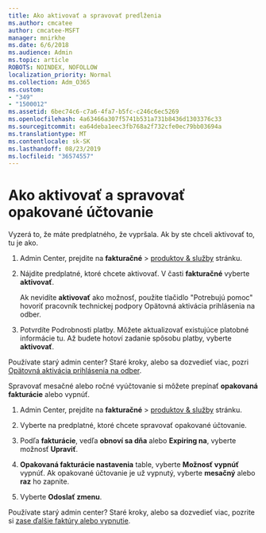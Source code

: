 ```yaml
---
title: Ako aktivovať a spravovať predĺženia
ms.author: cmcatee
author: cmcatee-MSFT
manager: mnirkhe
ms.date: 6/6/2018
ms.audience: Admin
ms.topic: article
ROBOTS: NOINDEX, NOFOLLOW
localization_priority: Normal
ms.collection: Adm_O365
ms.custom:
- "349"
- "1500012"
ms.assetid: 6bec74c6-c7a6-4fa7-b5fc-c246c6ec5269
ms.openlocfilehash: 4a63466a307f5741b531a731b8436d1303376c33
ms.sourcegitcommit: ea64deba1eec3fb768a2f732cfe0ec79bb03694a
ms.translationtype: MT
ms.contentlocale: sk-SK
ms.lasthandoff: 08/23/2019
ms.locfileid: "36574557"
---
```

# <a name="how-to-reactivate-and-manage-recurring-billing"></a>Ako aktivovať a spravovať opakované účtovanie

Vyzerá to, že máte predplatného, že vypršala. Ak by ste chceli aktivovať to, tu je ako.
  
1. Admin Center, prejdite na **fakturačné** \> [produktov & služby](https://go.microsoft.com/fwlink/p/?linkid=842054) stránku.

2. Nájdite predplatné, ktoré chcete aktivovať. V časti **fakturačné** vyberte **aktivovať**.

    Ak nevidíte **aktivovať** ako možnosť, použite tlačidlo "Potrebujú pomoc" hovoriť pracovník technickej podpory Opätovná aktivácia prihlásenia na odber.

3. Potvrdíte Podrobnosti platby. Môžete aktualizovať existujúce platobné informácie tu. Až budete hotoví zadanie spôsobu platby, vyberte **aktivovať**.

Používate starý admin center? Staré kroky, alebo sa dozvedieť viac, pozri [Opätovná aktivácia prihlásenia na odber](https://docs.microsoft.com/en-us/office365/admin/subscriptions-and-billing/reactivate-your-subscription). 

Spravovať mesačné alebo ročné vyúčtovanie si môžete prepínať **opakovaná fakturácie** alebo vypnúť.
  
1. Admin Center, prejdite na **fakturačné** \> [produktov & služby](https://go.microsoft.com/fwlink/p/?linkid=842054) stránku.

2. Vyberte na predplatné, ktoré chcete spravovať opakované účtovanie.

3. Podľa **fakturácie**, vedľa **obnoví sa dňa** alebo **Expiring na**, vyberte možnosť **Upraviť**.

4. **Opakovaná fakturácie nastavenia** table, vyberte **Možnosť vypnúť** vypnúť. Ak opakované účtovanie je už vypnutý, vyberte **mesačný** alebo **raz** ho zapnite.

5. Vyberte **Odoslať zmenu**.

Používate starý admin center? Staré kroky, alebo sa dozvedieť viac, pozrite si [zase ďalšie faktúry alebo vypnutie](https://docs.microsoft.com/office365/admin/subscriptions-and-billing/renew-your-subscription#turn-recurring-billing-off-or-on).
